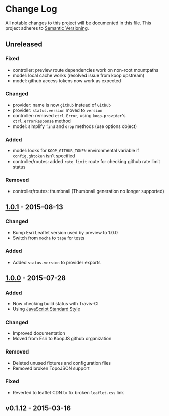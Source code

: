 # Change Log
All notable changes to this project will be documented in this file.
This project adheres to [Semantic Versioning](http://semver.org/).

## Unreleased

### Fixed
* controller: preview route dependencies work on non-root mountpaths
* model: local cache works (resolved issue from koop upstream)
* model: github access tokens now work as expected

### Changed
* provider: name is now `github` instead of `Github`
* provider: `status.version` moved to `version`
* controller: removed `ctrl.Error`, using `koop-provider`'s `ctrl.errorResponse` method
* model: simplify `find` and `drop` methods (use options object)

### Added
* model: looks for `KOOP_GITHUB_TOKEN` environmental variable if `config.ghtoken` isn't specified
* controller/routes: added `rate_limit` route for checking github rate limit status

### Removed
* controller/routes: thumbnail (Thumbnail generation no longer supported)

## [1.0.1] - 2015-08-13

### Changed
* Bump Esri Leaflet version used by preview to 1.0.0
* Switch from `mocha` to `tape` for tests

### Added
* Added `status.version` to provider exports

## [1.0.0] - 2015-07-28

### Added
* Now checking build status with Travis-CI
* Using [JavaScript Standard Style](https://github.com/feross/standard)

### Changed
* Improved documentation
* Moved from Esri to KoopJS github organization

### Removed
* Deleted unused fixtures and configuration files
* Removed broken TopoJSON support

### Fixed
* Reverted to leaflet CDN to fix broken `leaflet.css` link

## v0.1.12 - 2015-03-16

[1.0.1]: https://github.com/koopjs/koop-github/compare/v1.0.0...v1.0.1
[1.0.0]: https://github.com/koopjs/koop-github/compare/v0.1.12...v1.0.0
